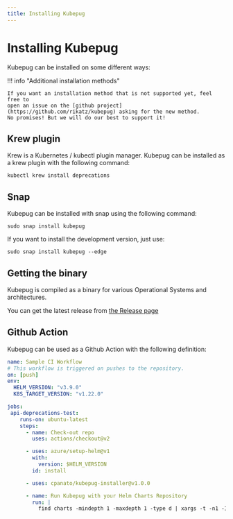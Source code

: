 ```yaml
---
title: Installing Kubepug
---
```


# Installing Kubepug

Kubepug can be installed on some different ways:

!!! info "Additional installation methods"

    If you want an installation method that is not supported yet, feel free to
    open an issue on the [github project](https://github.com/rikatz/kubepug) asking for the new method.
    No promises! But we will do our best to support it!

## Krew plugin
Krew is a Kubernetes / kubectl plugin manager. Kubepug can be installed 
as a krew plugin with the following command:

```
kubectl krew install deprecations
```

## Snap
Kubepug can be installed with snap using the following command:

```
sudo snap install kubepug
```

If you want to install the development version, just use:

```
sudo snap install kubepug --edge
```

## Getting the binary
Kubepug is compiled as a binary for various Operational Systems and architectures. 

You can get the latest release from [the Release page](https://github.com/rikatz/kubepug/releases/latest)

## Github Action
Kubepug can be used as a Github Action with the following definition:

```yaml
name: Sample CI Workflow
# This workflow is triggered on pushes to the repository.
on: [push]
env:
  HELM_VERSION: "v3.9.0"
  K8S_TARGET_VERSION: "v1.22.0"

jobs:
 api-deprecations-test:
    runs-on: ubuntu-latest
    steps:
      - name: Check-out repo
        uses: actions/checkout@v2

      - uses: azure/setup-helm@v1
        with:
          version: $HELM_VERSION
        id: install

      - uses: cpanato/kubepug-installer@v1.0.0

      - name: Run Kubepug with your Helm Charts Repository
        run: |
          find charts -mindepth 1 -maxdepth 1 -type d | xargs -t -n1 -I% /bin/bash -c 'helm template % --api-versions ${K8S_TARGET_VERSION} | kubepug --error-on-deprecated --error-on-deleted --k8s-version ${K8S_TARGET_VERSION} --input-file /dev/stdin'
```

